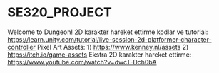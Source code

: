 # SE320_PROJECT
Welcome to Dungeon!
2D karakter hareket ettirme kodlar ve tutorial:
https://learn.unity.com/tutorial/live-session-2d-platformer-character-controller
Pixel Art Assets: 1) https://www.kenney.nl/assets 2) https://itch.io/game-assets
Ekstra 2D karakter hareket ettirme:
https://www.youtube.com/watch?v=dwcT-Dch0bA
